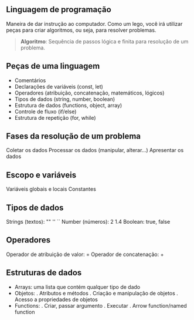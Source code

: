 ## Linguagem de programação

Maneira de dar instrução ao computador.
Como um lego, você irá utilizar peças para criar algoritmos, ou seja, para resolver problemas.

  > **Algoritmo**: Sequência de passos lógica e finita para resolução de um problema.

## Peças de uma linguagem

  - Comentários
  - Declarações de variáveis (const, let)
  - Operadores (atribuição, concatenação, matemáticos, lógicos)
  - Tipos de dados (string, number, boolean)
  - Estrutura de dados (functions, object, array)
  - Controle de fluxo (if/else)
  - Estrutura de repetição (for, while)

## Fases da resolução de um problema

  Coletar os dados
  Processar os dados (manipular, alterar...)
  Apresentar os dados

## Escopo e variáveis

  Variáveis globais e locais
  Constantes

## Tipos de dados

Strings (textos): "" '' ``
Number (números): 2 1.4
Boolean: true, false

## Operadores
Operador de atribuição de valor: =
Operador de concatenação: +

## Estruturas de dados

 - Arrays: uma lista que contém qualquer tipo de dado
 - Objetos:
  . Atributos e métodos
  . Criação e manipulação de objetos
  . Acesso a propriedades de objetos
 - Functions:
  . Criar, passar argumento
  . Executar
  . Arrow function/named function